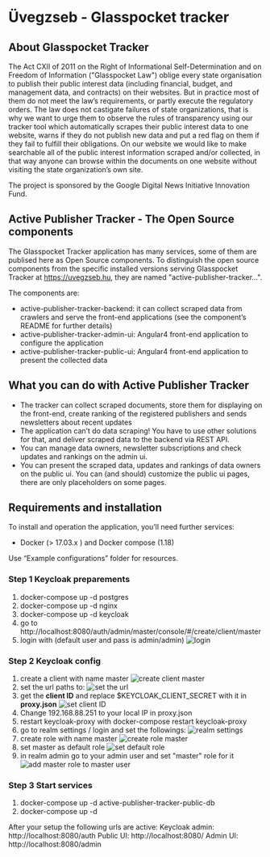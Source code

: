 # Üvegzseb - Glasspocket tracker

## About Glasspocket Tracker
The Act CXII of 2011 on the Right of Informational Self-Determination and on Freedom of
Information ("Glasspocket Law") oblige every state organisation to publish their public
interest data (including financial, budget, and management data, and contracts) on their
websites. But in practice most of them do not meet the law’s requirements, or partly
execute the regulatory orders. The law does not castigate failures of state organizations,
that is why we want to urge them to observe the rules of transparency using our tracker tool which automatically scrapes their public interest data to one website, warns if they do
not publish new data and put a red flag on them if they fail to fulfill their obligations.
On our website we would like to make searchable all of the public interest information
scraped and/or collected, in that way anyone can browse within the documents on one
website without visiting the state organization’s own site.

The project is sponsored by the Google Digital News Initiative Innovation Fund.

## Active Publisher Tracker - The Open Source components
The Glasspocket Tracker application has many services, some of them are publised here as Open Source components. To distinguish the open source components from the specific installed versions serving Glasspocket Tracker at https://uvegzseb.hu, they are named "active-publisher-tracker…".

The components are:
* active-publisher-tracker-backend: it can collect scraped data from crawlers and serve the front-end applications (see the component’s README for further details)
* active-publisher-tracker-admin-ui: Angular4 front-end application to configure the application
* active-publisher-tracker-public-ui: Angular4 front-end application to present the collected data

## What you can do with Active Publisher Tracker
* The tracker can collect scraped documents, store them for displaying on the front-end, create ranking of the registered publishers and sends newsletters about recent updates
* The application can’t do data scraping! You have to use other solutions for that, and deliver scraped data to the backend via REST API.
* You can manage data owners, newsletter subscriptions and check updates and rankings on the admin ui.
* You can present the scraped data, updates and rankings of data owners on the public ui. You can (and should) customize the public ui pages, there are only placeholders on some pages.

## Requirements and installation
To install and operation the application, you’ll need further services:
* Docker (> 17.03.x ) and Docker compose (1.18)

Use “Example configurations” folder for resources.

### Step 1 Keycloak preparements
1. docker-compose up -d postgres
2. docker-compose up -d nginx
3. docker-compose up -d keycloak
4. go to http://localhost:8080/auth/admin/master/console/#/create/client/master
5. login with (default user and pass is admin/admin)
![login](https://github.com/AtlatszoHU/uvegzseb/readme-images/01.PNG "")

### Step 2 Keycloak config
1. create a client with name master
![create client master](https://github.com/AtlatszoHU/uvegzseb/readme-images/02.PNG "")
2. set the url paths to:
![set the url](https://github.com/AtlatszoHU/uvegzseb/readme-images/03.PNG "")
3. get the **client ID** and replace $KEYCLOAK_CLIENT_SECRET with it in **proxy.json**
![set client ID](https://github.com/AtlatszoHU/uvegzseb/readme-images/04.PNG "")
4. Change 192.168.88.251 to your local IP in proxy.json
5. restart keycloak-proxy with docker-compose restart keycloak-proxy
6. go to realm settings / login and set the followings:
![realm settings](https://github.com/AtlatszoHU/uvegzseb/readme-images/05.PNG "")
7. create role with name master
![create role master](https://github.com/AtlatszoHU/uvegzseb/readme-images/06.PNG "")
8. set master as default role
![set default role](https://github.com/AtlatszoHU/uvegzseb/readme-images/07.PNG "")
9. in realm admin go to your admin user and set "master" role for it
![add master role to master user](https://github.com/AtlatszoHU/uvegzseb/readme-images/08.PNG "")

### Step 3 Start services
1. docker-compose up -d active-publisher-tracker-public-db
2. docker-compose up -d

After your setup the following urls are active:
Keycloak admin: http://localhost:8080/auth
Public UI: http://localhost:8080/
Admin UI: http://localhost:8080/admin

